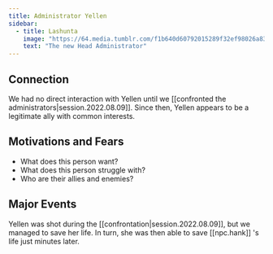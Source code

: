 ```yaml
---
title: Administrator Yellen
sidebar:
  - title: Lashunta
    image: "https://64.media.tumblr.com/f1b640d60792015289f32ef98026a83e/tumblr_ow33cmv2gV1qgnv8ro1_540.pnj"
    text: "The new Head Administrator"
---
```


## Connection

We had no direct interaction with Yellen until we [[confronted the administrators|session.2022.08.09]]. Since then, Yellen appears to be a legitimate ally with common interests.

## Motivations and Fears

- What does this person want?
- What does this person struggle with?
- Who are their allies and enemies?

## Major Events

Yellen was shot during the [[confrontation|session.2022.08.09]], but we managed to save her life. In turn, she was then able to save [[npc.hank]] 's life just minutes later.
